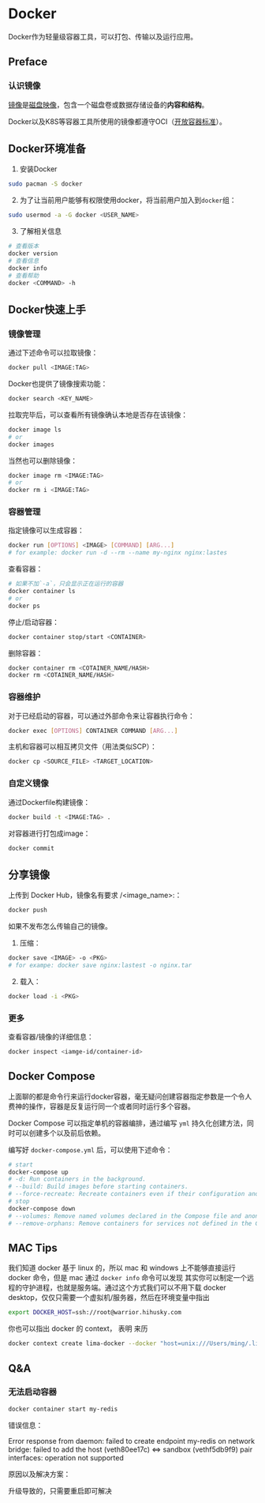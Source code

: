# Docker

Docker作为轻量级容器工具，可以打包、传输以及运行应用。

## Preface

### 认识镜像

[镜像](https://zh.wikipedia.org/wiki/ISO%E6%98%A0%E5%83%8F)是[磁盘映像](https://zh.wikipedia.org/wiki/%E7%A3%81%E7%9B%98%E6%98%A0%E5%83%8F)，包含一个磁盘卷或数据存储设备的**内容和结构**。

Docker以及K8S等容器工具所使用的镜像都遵守OCI（[开放容器标准](https://opencontainers.org/)）。

## Docker环境准备

1. 安装Docker

```sh
sudo pacman -S docker
```

2. 为了让当前用户能够有权限使用docker，将当前用户加入到`docker`组：

```sh
sudo usermod -a -G docker <USER_NAME>
```

3. 了解相关信息

```sh
# 查看版本
docker version
# 查看信息
docker info
# 查看帮助
docker <COMMAND> -h
```

## Docker快速上手

### 镜像管理

通过下述命令可以拉取镜像：

```sh
docker pull <IMAGE:TAG>
```

Docker也提供了镜像搜索功能：

```sh
docker search <KEY_NAME>
```

拉取完毕后，可以查看所有镜像确认本地是否存在该镜像：

```sh
docker image ls
# or
docker images
```

当然也可以删除镜像：

```sh
docker image rm <IMAGE:TAG>
# or
docker rm i <IMAGE:TAG>
```

### 容器管理

指定镜像可以生成容器：

```sh
docker run [OPTIONS] <IMAGE> [COMMAND] [ARG...]
# for example: docker run -d --rm --name my-nginx nginx:lastes
```

查看容器：

```sh
# 如果不加`-a`，只会显示正在运行的容器
docker container ls
# or
docker ps
```



停止/启动容器：

```sh
docker container stop/start <CONTAINER>
```

删除容器：

```sh
docker container rm <COTAINER_NAME/HASH>
docker rm <COTAINER_NAME/HASH>
```

### 容器维护

对于已经启动的容器，可以通过外部命令来让容器执行命令：

```sh
docker exec [OPTIONS] CONTAINER COMMAND [ARG...]
```

主机和容器可以相互拷贝文件（用法类似SCP）：

```sh
docker cp <SOURCE_FILE> <TARGET_LOCATION>
```

### 自定义镜像

通过Dockerfile构建镜像：

```sh
docker build -t <IMAGE:TAG> .
```

对容器进行打包成image：

```sh
docker commit
```

## 分享镜像

上传到 Docker Hub，镜像名有要求 <username>/<image_name>:<tag>：

```sh
docker push
```

如果不发布怎么传输自己的镜像。

1. 压缩：

```sh
docker save <IMAGE> -o <PKG>
# for exampe: docker save nginx:lastest -o nginx.tar
```

2. 载入：

```sh
docker load -i <PKG> 
```

### 更多

查看容器/镜像的详细信息：

```sh
docker inspect <iamge-id/container-id>
```

## Docker Compose

上面聊的都是命令行来运行docker容器，毫无疑问创建容器指定参数是一个令人费神的操作，容器是反复运行同一个或者同时运行多个容器。

Docker Compose 可以指定单机的容器编排，通过编写 `yml` 持久化创建方法，同时可以创建多个以及前后依赖。

编写好 `docker-compose.yml` 后，可以使用下述命令：

```sh
# start
docker-compose up 
# -d: Run containers in the background.
# --build: Build images before starting containers.
# --force-recreate: Recreate containers even if their configuration and image haven't changed.
# stop
docker-compose down
# --volumes: Remove named volumes declared in the Compose file and anonymous volumes attached to containers.
# --remove-orphans: Remove containers for services not defined in the Compose file.
```

## MAC Tips

我们知道 docker 基于 linux 的，所以 mac 和 windows 上不能够直接运行 docker 命令，但是 mac 通过 `docker info` 命令可以发现 其实你可以制定一个远程的守护进程，也就是服务端。通过这个方式我们可以不用下载 docker desktop，仅仅只需要一个虚拟机/服务器，然后在环境变量中指出

```sh
export DOCKER_HOST=ssh://root@warrior.hihusky.com
```

你也可以指出 docker 的 context， 表明 来历

```sh
docker context create lima-docker --docker "host=unix:///Users/ming/.lima/docker/sock/docker.sock"
```


## Q&A

### 无法启动容器

```sh
docker container start my-redis
```

错误信息：

Error response from daemon: failed to create endpoint my-redis on network bridge: failed to add the host (veth80ee17c) <=> sandbox (vethf5db9f9) pair interfaces: operation not supported

原因以及解决方案：

升级导致的，只需要重启即可解决